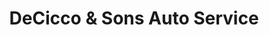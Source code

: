 ---
title: "DeCicco & Sons Auto Service"
url: /etobicoke/decicco-und-sons-auto-service/
shop: Autowerkstatt
---